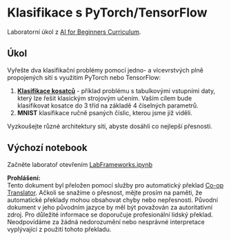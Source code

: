 <!--
CO_OP_TRANSLATOR_METADATA:
{
  "original_hash": "e452d897efb9a89700f41021834cf6e5",
  "translation_date": "2025-08-25T23:55:19+00:00",
  "source_file": "lessons/3-NeuralNetworks/05-Frameworks/lab/README.md",
  "language_code": "cs"
}
-->
# Klasifikace s PyTorch/TensorFlow

Laboratorní úkol z [AI for Beginners Curriculum](https://github.com/microsoft/ai-for-beginners).

## Úkol

Vyřešte dva klasifikační problémy pomocí jedno- a vícevrstvých plně propojených sítí s využitím PyTorch nebo TensorFlow:

1. **[Klasifikace kosatců](https://en.wikipedia.org/wiki/Iris_flower_data_set)** - příklad problému s tabulkovými vstupními daty, který lze řešit klasickým strojovým učením. Vaším cílem bude klasifikovat kosatce do 3 tříd na základě 4 číselných parametrů.
1. **MNIST** klasifikace ručně psaných číslic, kterou jsme již viděli.

Vyzkoušejte různé architektury sítí, abyste dosáhli co nejlepší přesnosti.

## Výchozí notebook

Začněte laboratoř otevřením [LabFrameworks.ipynb](../../../../../../lessons/3-NeuralNetworks/05-Frameworks/lab/LabFrameworks.ipynb)

**Prohlášení:**  
Tento dokument byl přeložen pomocí služby pro automatický překlad [Co-op Translator](https://github.com/Azure/co-op-translator). Ačkoli se snažíme o přesnost, mějte prosím na paměti, že automatické překlady mohou obsahovat chyby nebo nepřesnosti. Původní dokument v jeho původním jazyce by měl být považován za autoritativní zdroj. Pro důležité informace se doporučuje profesionální lidský překlad. Neodpovídáme za žádná nedorozumění nebo nesprávné interpretace vyplývající z použití tohoto překladu.